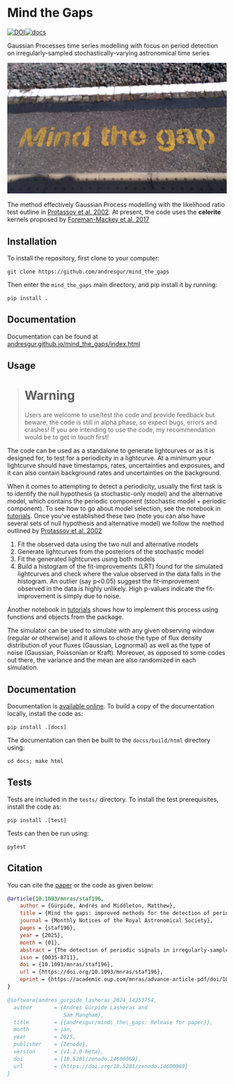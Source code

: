 # Mind the Gaps

[![DOI](https://zenodo.org/badge/727285474.svg)](https://doi.org/10.5281/zenodo.14600069)[![docs](https://img.shields.io/github/actions/workflow/status/andresgur/mind_the_gaps/ci.yml?label=docs)](https://andresgur.github.io/mind_the_gaps/index.html)


Gaussian Processes time series modelling with focus on period detection on irregularly-sampled stochastically-varying astronomical time series

![Mind The Gaps](docs/mind_the_gaps.jpg)

The method effectively Gaussian Process modelling with the likelihood ratio test outline in [Protassov et al. 2002](https://ui.adsabs.harvard.edu/abs/2002ApJ...571..545P/abstract). At present, the code uses the **celerite** kernels proposed by [Foreman-Mackey et al. 2017](https://iopscience.iop.org/article/10.3847/1538-3881/aa9332)


## Installation
To install the repository, first clone to your computer:
```shell
git clone https://github.com/andresgur/mind_the_gaps
```

Then enter the `mind_the_gaps` main directory, and pip install it by running:
```
pip install .
```

## Documentation

Documentation can be found at [andresgur.github.io/mind_the_gaps/index.html](https://andresgur.github.io/mind_the_gaps/index.html)

## Usage

> # Warning
> Users are welcome to use/test the code and provide feedback but beware, the code is still in alpha phase, so expect bugs, errors and crashes! If you are intending to use the code, my recommendation would be to get in touch first!


The code can be used as a standalone to generate lightcurves or as it is designed for, to test for a periodicity in a lightcurve. At a minimum your lightcurve should have timestamps, rates, uncertainties and exposures, and it can also contain background rates and uncertainties on the background.

When it comes to attempting to detect a periodicity, 
usually the first task is to identify the null hypothesis (a stochastic-only model) and the alternative model, 
which contains the periodic component (stochastic model + periodic component). 
To see how to go about model selection, see the notebook in [tutorials](docs/notebooks/). 
Once you've established these two (note you can also have several sets of null hypothesis and alternative model) we follow the method outlined by [Protassov et al. 2002](https://ui.adsabs.harvard.edu/abs/2002ApJ...571..545P/abstract)

1. Fit the observed data using the two null and alternative models
2. Generate lightcurves from the posteriors of the stochastic model
3. Fit the generated lightcurves using both models
4. Build a histogram of the fit-improvements (LRT) found for the simulated lightcurves and check where the value observed in the data falls in the histogram. An outlier (say p<0.05) suggest the fit-improvement observed in the data is highly unlikely. High p-values indicate the fit-improvement is simply due to noise.

Another notebook in [tutorials](docs/notebooks/) shows how to implement this process using functions and objects from the package.

The simulator can be used to simulate with any given observing window (regular or otherwise) and it allows to chose the type of flux density distribution of your fluxes (Gaussian, Lognormal) as well as the type of noise (Gaussian, Poissonian or Kraft). Moreover, as opposed to some codes out there, the variance and the mean are also randomized in each simulation.

## Documentation
Documentation is [available online](https://andresgur.github.io/mind_the_gaps/).
To build a copy of the documentation locally, install the code as:
```shell
pip install .[docs]
```
The documentation can then be built to the `docss/build/html` directory using:
```shell
cd docs; make html
```


## Tests
Tests are included in the `tests/` directory. 
To install the test prerequisites, install the code as:
```shell
pip install .[test]
```
Tests can then be run using:
```shell
pytest
```

## Citation

You can cite the [paper](https://academic.oup.com/mnras/advance-article/doi/10.1093/mnras/staf196/7994434) or the code as given below:

```bibtex
@article{10.1093/mnras/staf196,
    author = {Gúrpide, Andrés and Middleton, Matthew},
    title = {Mind the gaps: improved methods for the detection of periodicities in unevenly-sampled data},
    journal = {Monthly Notices of the Royal Astronomical Society},
    pages = {staf196},
    year = {2025},
    month = {01},
    abstract = {The detection of periodic signals in irregularly-sampled time series is a problem commonly encountered in astronomy. Traditional tools used for periodic searches, such as the periodogram, have poorly defined statistical properties under irregular sampling, which complicate inferring the underlying aperiodic variability used for hypothesis testing. The problem is exacerbated in the presence of stochastic variability, which can be easily mistaken by genuine periodic behaviour, particularly in the case of poorly sampled lightcurves. Here we present a method based on Gaussian Processes (GPs) modelling for period searches and characterization, specifically developed to overcome these problems. We argue that in cases of irregularly-sampled time series, GPs offer an appealing alternative to traditional periodograms, because the known distribution of the data (correlated Gaussian) allows a well-defined likelihood to be constructed. We exploit this property and draw from existing statistical methods to perform traditional likelihood ratio tests for an additional, (quasi-)periodic component, using the aperiodic variability inferred from the data as the null hypothesis. Inferring the noise from the data allows the method to be fully generalizable, with the only condition that the data can be described as a Gaussian process. We demonstrate the method by applying it to a variety of objects showing varying levels of noise and data quality. Limitations of the method are discussed and a package implementing the proposed methodology is made publicly available.},
    issn = {0035-8711},
    doi = {10.1093/mnras/staf196},
    url = {https://doi.org/10.1093/mnras/staf196},
    eprint = {https://academic.oup.com/mnras/advance-article-pdf/doi/10.1093/mnras/staf196/61722589/staf196.pdf},
}
```

```bibtex
@software{andres_gurpide_lasheras_2024_14253754,
  author       = {Andrés Gúrpide Lasheras and
                  Sam Mangham},
  title        = {{andresgur/mind\_the\_gaps: Release for paper}},
  month        = jan,
  year         = 2025,
  publisher    = {Zenodo},
  version      = {v1.2.0-beta},
  doi          = {10.5281/zenodo.14600069},
  url          = {https://doi.org/10.5281/zenodo.14600069}
}
```

